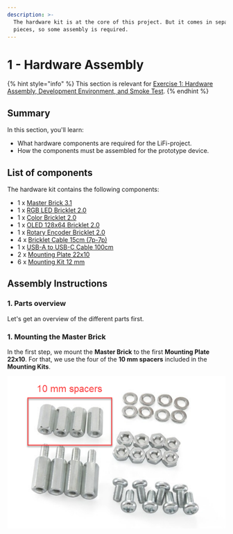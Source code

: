 ```yaml
---
description: >-
  The hardware kit is at the core of this project. But it comes in separate
  pieces, so some assembly is required.
---
```


# 1 - Hardware Assembly

{% hint style="info" %}
This section is relevant for [Exercise 1: Hardware Assembly, Development Environment, and Smoke Test](https://github.com/winf-hsos/lifi-exercises/raw/main/exercises/01\_exercise\_hardware\_assembly.pdf).
{% endhint %}

## Summary

In this section, you'll learn:

* What hardware components are required for the LiFi-project.
* How the components must be assembled for the prototype device.

## List of components

The hardware kit contains the following components:

* 1 x [Master Brick 3.1](https://www.tinkerforge.com/en/shop/bricks/master-brick.html)
* 1 x [RGB LED Bricklet 2.0](https://www.tinkerforge.com/en/shop/rgb-led-v2-bricklet.html)
* 1 x [Color Bricklet 2.0](https://www.tinkerforge.com/en/shop/color-v2-bricklet.html)
* 1 x [OLED 128x64 Bricklet 2.0](https://www.tinkerforge.com/en/shop/oled-128x64-v2-bricklet.html)
* 1 x [Rotary Encoder Bricklet 2.0](https://www.tinkerforge.com/en/shop/rotary-encoder-v2-bricklet.html)
* 4 x [Bricklet Cable 15cm (7p-7p)](https://www.tinkerforge.com/en/shop/bricklet-cable-15cm-7p-7p.html)
* 1 x [USB-A to USB-C Cable 100cm](https://www.tinkerforge.com/en/shop/accessories/cable/usb-a-to-usb-c-cable-100cm.html)
* 2 x [Mounting Plate 22x10](https://www.tinkerforge.com/en/shop/accessories/mounting/mounting-plate-22x10.html)
* 6 x [Mounting Kit 12 mm](https://www.tinkerforge.com/en/shop/accessories/mounting/mounting-kit-12mm.html)

## Assembly Instructions

### 1. Parts overview

Let's get an overview of the different parts first.

### 1. Mounting the Master Brick

In the first step, we mount the **Master Brick** to the first **Mounting Plate 22x10**. For that, we use the four of the **10 mm spacers** included in the **Mounting Kits**.&#x20;

![](<../.gitbook/assets/image (3).png>)

